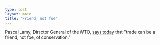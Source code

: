 ```yaml
---
type: post
layout: main
title: "Friend, not foe"
---
```

Pascal Lamy, Director General of the WTO, [says
today](http://www.wto.org/english/news_e/sppl_e/sppl07_e.htm) that "trade can
be a friend, not foe, of conservation."

